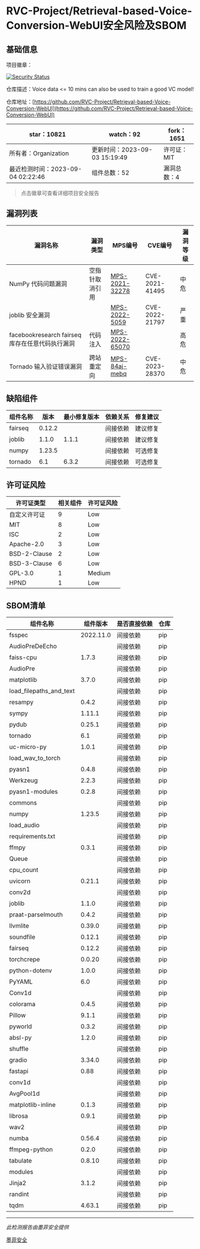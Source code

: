 # RVC-Project/Retrieval-based-Voice-Conversion-WebUI安全风险及SBOM

## 基础信息

项目徽章：

[![Security Status](https://www.murphysec.com/platform3/v31/badge/1698400590036074496.svg)](https://www.murphysec.com/console/report/1698400589763444736/1698400590036074496)

仓库描述：Voice data <= 10 mins can also be used to train a good VC model!

仓库地址：[https://github.com/RVC-Project/Retrieval-based-Voice-Conversion-WebUI](https://github.com/RVC-Project/Retrieval-based-Voice-Conversion-WebUI)

| star：10821 | watch：92 | fork：1651 |
| ----------- | -------------- | ------------ |
| 所有者：Organization | 更新时间：2023-09-03 15:19:49 | 许可证：MIT |
| 最近检测时间：2023-09-04 02:22:46 | 组件总数：52 | 漏洞总数：4 |

> 点击徽章可查看详细项目安全报告



## 漏洞列表

| 漏洞名称 | 漏洞类型 | MPS编号 | CVE编号 | 漏洞等级 |
| ------- | ------ | ------- | ------ | ----- |
|NumPy 代码问题漏洞|空指针取消引用|[MPS-2021-32278](https://www.oscs1024.com/hd/MPS-2021-32278)|CVE-2021-41495|中危|
|joblib 安全漏洞||[MPS-2022-5059](https://www.oscs1024.com/hd/MPS-2022-5059)|CVE-2022-21797|严重|
|facebookresearch fairseq库存在任意代码执行漏洞|代码注入|[MPS-2022-65070](https://www.oscs1024.com/hd/MPS-2022-65070)||高危|
|Tornado 输入验证错误漏洞|跨站重定向|[MPS-84aj-mebq](https://www.oscs1024.com/hd/MPS-84aj-mebq)|CVE-2023-28370|中危|




## 缺陷组件

| 组件名称 | 版本 | 最小修复版本 | 依赖关系 | 修复建议 |
| -------- | ---- | ------------ | -------- | -------- |
|fairseq|0.12.2||间接依赖|建议修复|C:0|H:1|M:0|L:0|
|joblib|1.1.0|1.1.1|间接依赖|建议修复|C:1|H:0|M:0|L:0|
|numpy|1.23.5||间接依赖|可选修复|C:0|H:0|M:1|L:0|
|tornado|6.1|6.3.2|间接依赖|可选修复|C:0|H:0|M:1|L:0|




## 许可证风险

| 许可证类型 | 相关组件 | 许可证风险 |
| ---------- | -------- | ---------- |
|自定义许可证|9|Low|
|MIT|8|Low|
|ISC|2|Low|
|Apache-2.0|3|Low|
|BSD-2-Clause|2|Low|
|BSD-3-Clause|6|Low|
|GPL-3.0|1|Medium|
|HPND|1|Low|




## SBOM清单

| 组件名称 | 组件版本 | 是否直接依赖 | 仓库 |
| -------- | -------- | ------------ | ---- |
|fsspec|2022.11.0|间接依赖|pip|
|AudioPreDeEcho||间接依赖|pip|
|faiss-cpu|1.7.3|间接依赖|pip|
|AudioPre||间接依赖|pip|
|matplotlib|3.7.0|间接依赖|pip|
|load_filepaths_and_text||间接依赖|pip|
|resampy|0.4.2|间接依赖|pip|
|sympy|1.11.1|间接依赖|pip|
|pydub|0.25.1|间接依赖|pip|
|tornado|6.1|间接依赖|pip|
|uc-micro-py|1.0.1|间接依赖|pip|
|load_wav_to_torch||间接依赖|pip|
|pyasn1|0.4.8|间接依赖|pip|
|Werkzeug|2.2.3|间接依赖|pip|
|pyasn1-modules|0.2.8|间接依赖|pip|
|commons||间接依赖|pip|
|numpy|1.23.5|间接依赖|pip|
|load_audio||间接依赖|pip|
|requirements.txt||间接依赖|pip|
|ffmpy|0.3.1|间接依赖|pip|
|Queue||间接依赖|pip|
|cpu_count||间接依赖|pip|
|uvicorn|0.21.1|间接依赖|pip|
|conv2d||间接依赖|pip|
|joblib|1.1.0|间接依赖|pip|
|praat-parselmouth|0.4.2|间接依赖|pip|
|llvmlite|0.39.0|间接依赖|pip|
|soundfile|0.12.1|间接依赖|pip|
|fairseq|0.12.2|间接依赖|pip|
|torchcrepe|0.0.20|间接依赖|pip|
|python-dotenv|1.0.0|间接依赖|pip|
|PyYAML|6.0|间接依赖|pip|
|Conv1d||间接依赖|pip|
|colorama|0.4.5|间接依赖|pip|
|Pillow|9.1.1|间接依赖|pip|
|pyworld|0.3.2|间接依赖|pip|
|absl-py|1.2.0|间接依赖|pip|
|shuffle||间接依赖|pip|
|gradio|3.34.0|间接依赖|pip|
|fastapi|0.88|间接依赖|pip|
|conv1d||间接依赖|pip|
|AvgPool1d||间接依赖|pip|
|matplotlib-inline|0.1.3|间接依赖|pip|
|librosa|0.9.1|间接依赖|pip|
|wav2||间接依赖|pip|
|numba|0.56.4|间接依赖|pip|
|ffmpeg-python|0.2.0|间接依赖|pip|
|tabulate|0.8.10|间接依赖|pip|
|modules||间接依赖|pip|
|Jinja2|3.1.2|间接依赖|pip|
|randint||间接依赖|pip|
|tqdm|4.63.1|间接依赖|pip|


------

*此检测报告由墨菲安全提供*

[墨菲安全](www.murphysec.com)